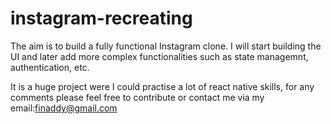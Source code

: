 # instagram-recreating
The aim is to build a fully functional Instagram clone.
I will start building the UI and later add more complex functionalities such as state managemnt, authentication, etc.

It is  a huge project were I could practise a lot of react native skills, 
for any comments please feel free to contribute or contact me via my email:finaddy@gmail.com
